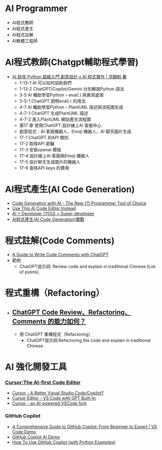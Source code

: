 # AI Programmer
- AI程式教師
- AI程式產生
- AI程式註解
- AI軟體工程師

# AI程式教師(Chatgpt輔助程式學習)
- [AI 助攻 Python 超級入門 創意設計 x AI 程式實作 | 洪錦魁 著](https://www.tenlong.com.tw/products/9786267383698?list_name=i-r-zh_tw)
  - 1-13-1 AI 可以如何協助我們
  - 1-13-2 ChatGPT/Copilot/Gemini 分別解說Python 語法
  - 3-5 AI 輔助學習Python – eval( ) 與異常處理
  - 3-5-1 ChatGPT 說明eval( ) 的用法
  - 4-7 AI 輔助學習Python – PlantUML 描述與流程圖生成
  - 4-7-1 ChatGPT 生成PlantUML 描述
  - 4-7-2 進入PlantUML 網站產生流程圖
  - 第17 章 使用ChatGPT 設計線上AI 客服中心
  - 創意程式：AI 客服機器人、Emoji 機器人、AI 聊天圖片生成
  - 17-1 ChatGPT 的API 類別
  - 17-2 取得API 密鑰
  - 17-3 安裝openai 模組
  - 17-4 設計線上AI 客服與Emoji 機器人
  - 17-5 設計聊天生成圖片的機器人
  - 17-6 查核API keys 的費用
# AI程式產生(AI Code Generation)
- [Code Generation with AI - The New (?) Programmer Tool of Choice](https://www.youtube.com/watch?v=Z_OSq0eh2xM)
- [Use This AI Code Editor Instead](https://www.youtube.com/watch?v=Xmx_gP_9-wQ)
- [AI + Developer (YOU) = Super-developer](https://www.youtube.com/watch?v=CzPEyjIMNhE)
- [AI程式產生(AI Code Generation)實戰](AI_Code_Generation.md)
# 程式註解(Code Comments)
- [A Guide to Write Code Comments with ChatGPT](https://aare.substack.com/p/a-guide-to-write-code-comments-with)
- 範例
  - ChatGPT提示詞: Review code and explain in traditional Chinese [List of points]

# 程式重構（Refactoring）
- [ChatGPT Code Review、Refactoring、Comments 的能力如何？](https://medium.com/dean-lin/chatgpt-code-review-refactor-comment-%E7%9A%84%E8%83%BD%E5%8A%9B%E5%A6%82%E4%BD%95-9b4be81a4ff8)
    - 
  - 用 ChatGPT 重構程式（Refactoring）
    - ChatGPT提示詞:Refactoring the code and explain in traditional Chinese

# AI 強化開發工具
### [Cursor:The AI-first Code Editor](https://cursor.sh/)
- [Cursor - A Better Visual Studio Code/Copilot?](https://www.youtube.com/watch?v=l_cy43Vdd58)
- [Cursor Editor - VS Code with GPT Built-In](https://www.youtube.com/watch?v=tjFnifSEEjQ)
- [Cursor - an AI-powered VSCode fork](https://www.youtube.com/watch?v=ltBYp0Ddi3c)

### GitHub Copilot 
- [A Comprehensive Guide to GitHub Copilot: From Beginner to Expert | VS Code Demo](https://www.youtube.com/watch?v=B9DKv09IfT4)
- [GitHub Copilot AI Demo](https://www.youtube.com/watch?v=xgYOCUtUJbs)
- [How To Use GitHub Copilot (with Python Examples)](https://www.youtube.com/watch?v=tG8PPne7ef0)
